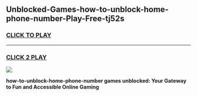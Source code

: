 
## Unblocked-Games-how-to-unblock-home-phone-number-Play-Free-tj52s
<h3>
<a href="https://premium76.site?title=how-to-unblock-home-phone-number&ref=18A1">CLICK TO PLAY</a></h3>
<hr>

<h3>
<a href="https://premium76.site?title=how-to-unblock-home-phone-number&ref=18A1">CLICK 2 PLAY</a>
  
</h3>

<a href="https://premium76.site?title=how-to-unblock-home-phone-number&ref=18A1"><img src="https://clearcache.store/games.png"></a>


**how-to-unblock-home-phone-number games unblocked: Your Gateway to Fun and Accessible Online Gaming**
